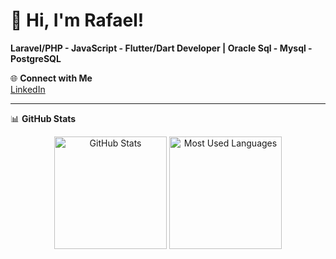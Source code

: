 # 👋 Hi, I'm Rafael!  
**Laravel/PHP - JavaScript -  Flutter/Dart Developer | Oracle Sql - Mysql - PostgreSQL**  

🌐 **Connect with Me**  
[LinkedIn](https://www.linkedin.com/in/rafaelgust/)  

---

📊 **GitHub Stats**  
<div align="center">
<img height="180em" src="https://github-readme-stats.vercel.app/api?username=rafaelgust&show_icons=true&theme=midnight-purple&include_all_commits=true&count_private=true" alt="GitHub Stats"/>
<img height="180em" src="https://github-readme-stats.vercel.app/api/top-langs/?username=rafaelgust&exclude_repo=rafaelgust.github.io&layout=compact&langs_count=7&theme=midnight-purple" alt="Most Used Languages"/>
</div>  
